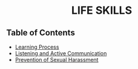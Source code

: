 <h1 align="center">LIFE SKILLS</h1>

<!-- TABLE OF CONTENTS -->

## Table of Contents

- [Learning Process](https://github.com/Kkrilin/life-skills-track/blob/master/learning-process.md)
- [Listening and Active Communication](https://github.com/Kkrilin/life-skills-track/blob/master/listening-and-assertive-communication.md)
- [Prevention of Sexual Harassment](https://github.com/Kkrilin/life-skills-track/blob/master/prevention-of-sexual-harassment.md)
